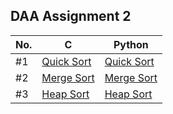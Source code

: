 ## DAA Assignment 2

| No. | C                                    | Python                                 |
| --- | ------------------------------------ | -------------------------------------- |
| #1  | [Quick Sort](./c_progs/quick_sort.c) | [Quick Sort](./py_progs/quick_sort.py) |
| #2  | [Merge Sort](./c_progs/merge_sort.c) | [Merge Sort](./py_progs/merge_sort.py) |
| #3  | [Heap Sort](./c_progs/heap_sort.c)   | [Heap Sort](./py_progs/heap_sort.py)   |
